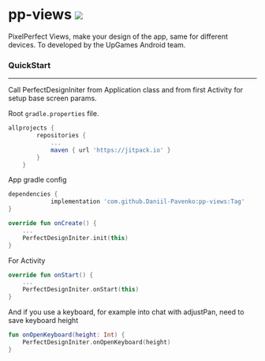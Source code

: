 # pp-views [![](https://jitpack.io/v/Daniil-Pavenko/pp-views.svg)](https://jitpack.io/#Daniil-Pavenko/pp-views)
PixelPerfect Views, make your design of the app, same for different devices. To developed by the UpGames Android team.

### QuickStart
--------------------------
Call PerfectDesignIniter from Application class and from first Activity for setup base screen params.

Root `gradle.properties` file.
```gradle
allprojects {
		repositories {
			...
			maven { url 'https://jitpack.io' }
		}
	}
```

App gradle config
```gradle
dependencies {
	        implementation 'com.github.Daniil-Pavenko:pp-views:Tag'
}
```

```kotlin
override fun onCreate() {
    ...
    PerfectDesignIniter.init(this)
} 
``` 

For Activity
```kotlin
override fun onStart() {
    ...
    PerfectDesignIniter.onStart(this)
} 
``` 

And if you use a keyboard, for example into chat with adjustPan, need to save keyboard height
```kotlin
fun onOpenKeyboard(height: Int) {
    PerfectDesignIniter.onOpenKeyboard(height)
} 
``` 